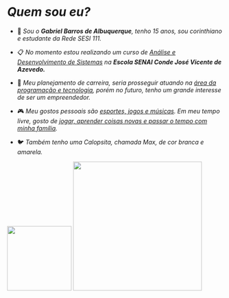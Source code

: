 # *Quem sou eu?*
 
- 👤 *Sou o **Gabriel Barros de Albuquerque**, tenho 15 anos, sou corinthiano e estudante da Rede SESI 111.*

- 📋 *No momento estou realizando um curso de <ins>Análise e Desenvolvimento de Sistemas</ins> na **Escola SENAI Conde José Vicente de Azevedo.***

- 💼 *Meu planejamento de carreira, seria prosseguir atuando na <ins>área da programação e tecnologia</ins>, porém no futuro, tenho um grande interesse de ser um empreendedor.*

- 🎮 *Meu gostos pessoais são <ins>esportes, jogos e músicas</ins>. Em meu tempo livre, gosto de <ins>jogar, aprender coisas novas e passar o tempo com minha família</ins>.*

 - 🐦 *Também tenho uma Calopsita, chamada Max, de cor branca e amarela.*

<img src="https://github.com/user-attachments/assets/d968f9f1-38ce-474f-b770-b8bc46be86a0" width="150"> <img src="https://github.com/user-attachments/assets/a756b495-0203-4572-aebb-acdd5e56f531" width="300">
